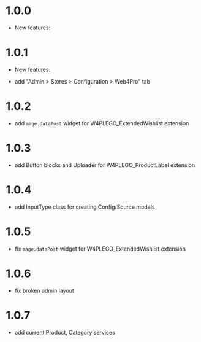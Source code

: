 1.0.0
=============
* New features:

1.0.1
=============
* New features:
 - add "Admin > Stores > Configuration > Web4Pro" tab

1.0.2
=============
 - add `mage.dataPost` widget for W4PLEGO_ExtendedWishlist extension
 
1.0.3
=============
 - add Button blocks and Uploader for W4PLEGO_ProductLabel extension
 
1.0.4
=============
 - add InputType class for creating Config/Source models

1.0.5
=============
 - fix `mage.dataPost` widget for W4PLEGO_ExtendedWishlist extension
 
1.0.6
=============
- fix broken admin layout
 
1.0.7
=============
- add current Product, Category services
